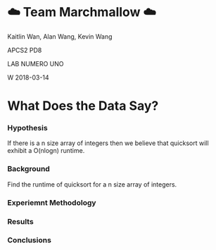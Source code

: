 # :cloud: Team Marchmallow :cloud:

Kaitlin Wan, Alan Wang, Kevin Wang

APCS2 PD8

LAB NUMERO UNO 

W 2018-03-14


# What Does the Data Say?

### Hypothesis
If there is a n size array of integers then we believe that quicksort will exhibit a O(nlogn) runtime.

### Background
Find the runtime of quicksort for a n size array of integers. 

### Experiemnt Methodology


### Results


### Conclusions






